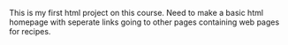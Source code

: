 This is my first html project on this course. Need to make a basic html homepage with seperate links going to other pages containing web pages for recipes.
